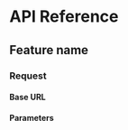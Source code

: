 # API Reference

## Feature name <!-- e.g. Send an SMS -->

<!-- TOC -->

### Request

<!-- curl and/or nexmo-cli example of what a request looks like. -->

#### Base URL

<!-- For voice/SMS APIs with multiple endpoints (e.g. JSON/XML) -->

#### Parameters

<!-- Table showing parameters -->